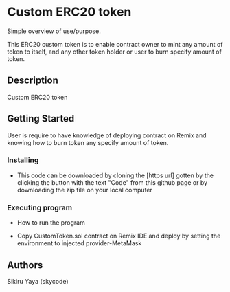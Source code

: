 # Custom ERC20 token

Simple overview of use/purpose.

This ERC20 custom token is to enable contract owner to mint any amount of token to itself, and any other token holder or user to burn specify amount of token.

## Description

Custom ERC20 token

## Getting Started

User is require to have knowledge of deploying contract on Remix and knowing how to burn token any specify amount of token.

### Installing

- This code can be downloaded by cloning the [https url] gotten by the clicking the button with the text "Code" from this github page or by downloading the zip file on your local computer

### Executing program

- How to run the program

* Copy CustomToken.sol contract on Remix IDE and deploy by setting the environment to injected provider-MetaMask

## Authors

Sikiru Yaya (skycode)
